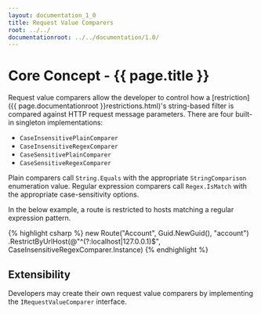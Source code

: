 ```yaml
---
layout: documentation_1_0
title: Request Value Comparers
root: ../../
documentationroot: ../../documentation/1.0/
---
```

Core Concept - {{ page.title }}
=
Request value comparers allow the developer to control how a [restriction]({{ page.documentationroot }}restrictions.html)'s string-based filter is compared against HTTP request message parameters. There are four built-in singleton implementations:
* ```CaseInsensitivePlainComparer```
* ```CaseInsensitiveRegexComparer```
* ```CaseSensitivePlainComparer```
* ```CaseSensitiveRegexComparer```

Plain comparers call ```String.Equals``` with the appropriate ```StringComparison``` enumeration value. Regular expression comparers call ```Regex.IsMatch``` with the appropriate case-sensitivity options.

In the below example, a route is restricted to hosts matching a regular expression pattern.

{% highlight csharp %}
new Route("Account", Guid.NewGuid(), "account")
  .RestrictByUrlHost(@"^(?:localhost|127\.0\.0\.1)$", CaseInsensitiveRegexComparer.Instance)
{% endhighlight %}

Extensibility
-
Developers may create their own request value comparers by implementing the ```IRequestValueComparer``` interface.
